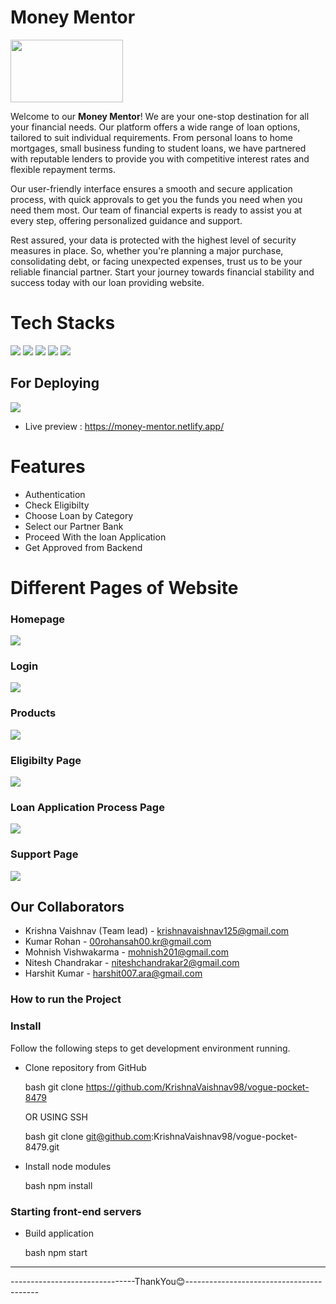 # Money Mentor 
<img src="./src/Images/Money_Mentor_logo.png" height="100" width="180">


Welcome to our <b>Money Mentor</b>! We are your one-stop destination for all your financial needs. Our platform offers a wide range of loan options, tailored to suit individual requirements. From personal loans to home mortgages, small business funding to student loans, we have partnered with reputable lenders to provide you with competitive interest rates and flexible repayment terms.

Our user-friendly interface ensures a smooth and secure application process, with quick approvals to get you the funds you need when you need them most. Our team of financial experts is ready to assist you at every step, offering personalized guidance and support.

Rest assured, your data is protected with the highest level of security measures in place. So, whether you're planning a major purchase, consolidating debt, or facing unexpected expenses, trust us to be your reliable financial partner. Start your journey towards financial stability and success today with our loan providing website.


# Tech Stacks

![](https://img.shields.io/badge/React-20232A?style=for-the-badge&logo=react&logoColor=61DAFB)
![](https://img.shields.io/badge/CSS3-1572B6?style=for-the-badge&logo=css3&logoColor=white)
![](https://img.shields.io/badge/Babel-F9DC3E?style=for-the-badge&logo=babel&logoColor=white)
![](https://img.shields.io/badge/Chakra--UI-319795?style=for-the-badge&logo=chakra-ui&logoColor=white)
![](https://img.shields.io/badge/Redux-593D88?style=for-the-badge&logo=redux&logoColor=white)



## For Deploying
![](https://img.shields.io/badge/Netlify-00C7B7?style=for-the-badge&logo=netlify&logoColor=white)



- Live preview : https://money-mentor.netlify.app/


# Features
- Authentication
- Check Eligibilty
- Choose Loan by Category
- Select our Partner Bank
- Proceed With the loan Application
- Get Approved from Backend 

# Different Pages of Website
### Homepage
<img src="./src/Images/homepage.png" />

### Login
<img src="./src/Images/login.png" />

### Products
<img src="./src/Images/products.png" >

### Eligibilty Page
<img src="./src/Images/eligibility.png" >

### Loan Application Process Page
<img src="./src/Images/application.png">

### Support Page
<img src="./src/Images/company.png">

## Our Collaborators
- Krishna Vaishnav (Team lead) - krishnavaishnav125@gmail.com
- Kumar Rohan - 00rohansah00.kr@gmail.com
- Mohnish Vishwakarma - mohnish201@gmail.com
- Nitesh Chandrakar - niteshchandrakar2@gmail.com
- Harshit Kumar - harshit007.ara@gmail.com 


### How to run the Project
### Install

Follow the following steps to get development environment running.

* Clone repository from GitHub

  bash
  git clone https://github.com/KrishnaVaishnav98/vogue-pocket-8479
  

   OR USING SSH

  bash
  git clone git@github.com:KrishnaVaishnav98/vogue-pocket-8479.git
  

* Install node modules

   bash
   npm install
   


### Starting front-end servers

* Build application

  bash
  npm start
  
---

-------------------------------ThankYou😊-----------------------------------------




